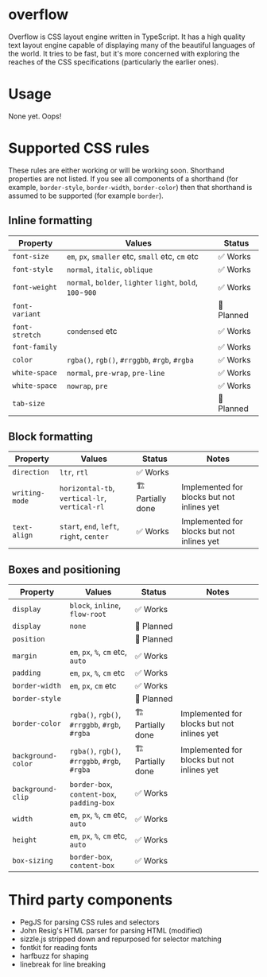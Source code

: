 # overflow

Overflow is CSS layout engine written in TypeScript. It has a high quality text layout engine capable of displaying many of the beautiful languages of the world. It tries to be fast, but it's more concerned with exploring the reaches of the CSS specifications (particularly the earlier ones).

# Usage

None yet. Oops!

# Supported CSS rules

These rules are either working or will be working soon. Shorthand properties are not listed. If you see all components of a shorthand (for example, `border-style`, `border-width`, `border-color`) then that shorthand is assumed to be supported (for example `border`).

## Inline formatting

| Property | Values | Status |
| -- | -- | -- |
| `font-size` | `em`, `px`, `smaller` etc, `small` etc, `cm` etc | ✅ Works |
| `font-style` | `normal`, `italic`, `oblique` | ✅ Works |
| `font-weight` | `normal`, `bolder`, `lighter` `light`, `bold`, `100`-`900` | ✅ Works |
| `font-variant` | | 🚧 Planned |
| `font-stretch` | `condensed` etc | ✅ Works |
| `font-family` |  | ✅ Works |
| `color` | `rgba()`, `rgb()`, `#rrggbb`, `#rgb`, `#rgba` | ✅ Works |
| `white-space` | `normal`, `pre-wrap`, `pre-line` | ✅ Works |
| `white-space` | `nowrap`, `pre` | ✅ Works |
| `tab-size` | | 🚧 Planned |

## Block formatting

| Property | Values | Status | Notes |
| -- | -- | -- | -- |
| `direction` | `ltr`, `rtl` | ✅ Works | |
| `writing-mode` | `horizontal-tb`, `vertical-lr`, `vertical-rl` | 🏗 Partially done | Implemented for blocks but not inlines yet |
| `text-align` | `start`, `end`, `left`, `right`, `center` | ✅ Works | Implemented for blocks but not inlines yet |

## Boxes and positioning

| Property | Values | Status | Notes |
| -- | -- | -- | -- |
| `display` | `block`, `inline`, `flow-root` | ✅ Works | |
| `display` | `none` | 🚧 Planned |  | |
| `position` | | 🚧 Planned | |
| `margin` | `em`, `px`, `%`, `cm` etc, `auto` | ✅ Works | |
| `padding` | `em`, `px`, `%`, `cm` etc | ✅ Works | |
| `border-width` | `em`, `px`, `cm` etc | ✅ Works | |
| `border-style` | | 🚧 Planned | |
| `border-color` | `rgba()`, `rgb()`, `#rrggbb`, `#rgb`, `#rgba` | 🏗 Partially done | Implemented for blocks but not inlines yet |
| `background-color` | `rgba()`, `rgb()`, `#rrggbb`, `#rgb`, `#rgba` | 🏗 Partially done | Implemented for blocks but not inlines yet |
| `background-clip` | `border-box`, `content-box`, `padding-box` | ✅ Works | |
| `width` | `em`, `px`, `%`, `cm` etc, `auto` | ✅ Works | |
| `height` | `em`, `px`, `%`, `cm` etc, `auto` | ✅ Works | |
| `box-sizing` | `border-box`, `content-box` | ✅ Works | |

# Third party components

* PegJS for parsing CSS rules and selectors
* John Resig's HTML parser for parsing HTML (modified)
* sizzle.js stripped down and repurposed for selector matching
* fontkit for reading fonts
* harfbuzz for shaping
* linebreak for line breaking
